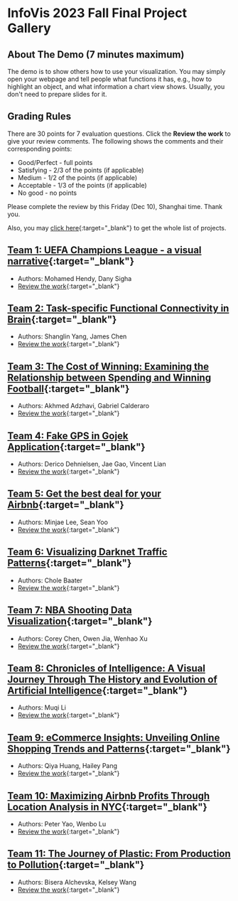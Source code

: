 # InfoVis 2023 Fall Final Project Gallery
## About The Demo (7 minutes maximum)
The demo is to show others how to use your visualization. You may simply open your webpage and tell people what functions it has, e.g., how to highlight an object, and what information a chart view shows. Usually, you don't need to prepare slides for it.

## Grading Rules
There are 30 points for 7 evaluation questions. Click the **Review the work** to give your review comments. The following shows the comments and their corresponding points:
- Good/Perfect - full points
- Satisfying - 2/3 of the points (if applicable)
- Medium - 1/2 of the points (if applicable)
- Acceptable - 1/3 of the points (if applicable)
- No good - no points

Please complete the review by this Friday (Dec 10), Shanghai time. Thank you.

Also, you may [click here](https://docs.google.com/spreadsheets/d/1ugQ-qJtL-AKNzLPPcTmI0MIkntwdHXonTe_cnVhUzM8/edit?usp=sharing){:target="_blank"} to get the whole list of projects. 

## [Team 1: UEFA Champions League - a visual narrative](./team1/index.html){:target="_blank"} 
- Authors: Mohamed Hendy, Dany Sigha
- [Review the work](https://forms.gle/2SgoZAaPjRpVjnJK7){:target="_blank"} 

## [Team 2: Task-specific Functional Connectivity in Brain](./team2/index.html){:target="_blank"} 
- Authors: Shanglin Yang, James Chen 
- [Review the work](https://forms.gle/ir4vuhWcUWdnHVTw5){:target="_blank"}

## [Team 3: The Cost of Winning: Examining the Relationship between Spending and Winning Football](./team3/index.html){:target="_blank"} 
- Authors: Akhmed Adzhavi, Gabriel Calderaro
- [Review the work](https://forms.gle/d8ymW7vvAuBn8zVq6){:target="_blank"}

## [Team 4: Fake GPS in Gojek Application](./team4/mainpage/fp.html){:target="_blank"} 
- Authors: Derico Dehnielsen, Jae Gao, Vincent Lian
- [Review the work](https://forms.gle/cAfysGVSD3w64BCE9){:target="_blank"}

## [Team 5: Get the best deal for your Airbnb](./team5/index.html){:target="_blank"} 
- Authors: Minjae Lee, Sean Yoo
- [Review the work](https://forms.gle/J5du55iZxXPU4jw99){:target="_blank"}

## [Team 6: Visualizing Darknet Traffic Patterns](./team6/index.html){:target="_blank"} 
- Authors: Chole Baater
- [Review the work](https://forms.gle/78JRBKw8iD6KWwdn9){:target="_blank"}

## [Team 7: NBA Shooting Data Visualization](./team7/index.html){:target="_blank"} 
- Authors: Corey Chen, Owen Jia, Wenhao Xu
- [Review the work](https://forms.gle/QjFRDnnkoTCTkqf96){:target="_blank"}

## [Team 8: Chronicles of Intelligence: A Visual Journey Through The History and Evolution of Artificial Intelligence](./team8/index.html){:target="_blank"} 
- Authors: Muqi Li
- [Review the work](https://forms.gle/ebFphJUzvZHBrzUv9){:target="_blank"}

## [Team 9: eCommerce Insights: Unveiling Online Shopping Trends and Patterns](./team9/index.html){:target="_blank"} 
- Authors: Qiya Huang, Hailey Pang
- [Review the work](https://forms.gle/Pargp8QLL5SzmfGR6){:target="_blank"}

## [Team 10: Maximizing Airbnb Profits Through Location Analysis in NYC](./team10/index.html){:target="_blank"} 
- Authors: Peter Yao, Wenbo Lu
- [Review the work](https://forms.gle/zrtVYdaB1SFfu1ht7){:target="_blank"}

## [Team 11: The Journey of Plastic: From Production to Pollution](./team11/index.html){:target="_blank"} 
- Authors: Bisera Alchevska, Kelsey Wang
- [Review the work](https://forms.gle/7iTHv8JThUz1aSa26){:target="_blank"}

